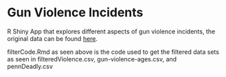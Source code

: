 # Gun Violence Incidents

R Shiny App that explores different aspects of gun violence incidents, the original data can be found [here](https://www.kaggle.com/jameslko/gun-violence-data).

filterCode.Rmd as seen above is the code used to get the filtered data sets as seen in filteredViolence.csv, gun-violence-ages.csv, and pennDeadly.csv
